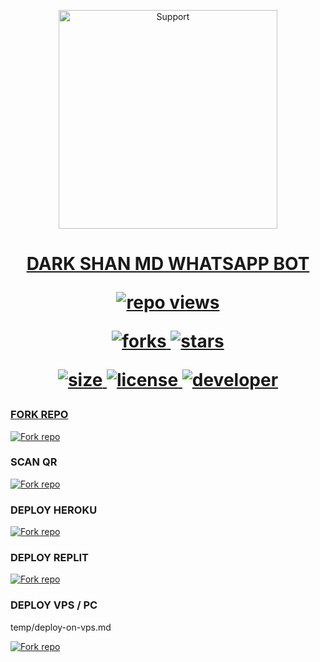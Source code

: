 </p>
<p align="center">
  <a href="https://youtube.com/@darkshanyt1">
    <img alt=Support height="350" src="https://telegra.ph/file/8c4247c94ad072eb079ff.jpg"> 
    </p>

<h1 align="center">    DARK SHAN MD WHATSAPP BOT

![repo views](https://hits.seeyoufarm.com/api/count/incr/badge.svg?url=https%3A%2F%2Fgithub.com%2Fkushansewmina2580%2FDARK-SHAN-MD&count_bg=%2379C83D&title_bg=%23555555&icon=gitpod.svg&icon_color=%23E7E7E7&title=Views&edge_flat=false)


![forks](https://img.shields.io/github/forks/Kushansewmina2580/DARK-SHAN-MD?label=Forks&style=social)
![stars](https://img.shields.io/github/stars/Kushansewmina2580/DARK-SHAN-MD?style=social)

![size](https://img.shields.io/github/repo-size/Kushansewmina2580/DARK-SHAN-MD?color=purple&label=Repo%20Size&style=plastic)
![license](https://img.shields.io/github/license/Kushansewmina2580/DARK-SHAN-MD?color=purple&label=License&style=plastic)
![developer](https://img.shields.io/static/v1?label=Author&message=DARK%20SHAN&color=purple&style=plastic)


### FORK REPO

<a href='https://github.com/kushansewmina2580/DARK-SHAN-MD/fork' target="_blank"><img alt='Fork repo' src='https://img.shields.io/badge/FORK-black?style=for-the-badge&logo=github&logoColor=white'/></a>


### SCAN QR 

<a href='COMING SOON' target="_blank"><img alt='Fork repo' src='https://img.shields.io/badge/SCAN QR CODE-brown?style=for-the-badge&logo=opencv&logoColor=white'/></a>

### DEPLOY HEROKU

<a href='https://dashboard.heroku.com/new?template=https://github.com/kushansewmina2580/DARK-SHAN-MD' target="_blank"><img alt='Fork repo' src='https://img.shields.io/badge/DEPLOY HEROKU-purple?style=for-the-badge&logo=heroku&logoColor=white'/></a>

### DEPLOY REPLIT


<a href='https://replit.com/~' target="_blank"><img alt='Fork repo' src='https://img.shields.io/badge/DEPLOY REPLIT-orange?style=for-the-badge&logo=replit&logoColor=white'/></a>

### DEPLOY VPS / PC


temp/deploy-on-vps.md

<a href='temp/deploy-on-vps.md' target="_blank"><img alt='Fork repo' src='https://img.shields.io/badge/DEPLOY VPS-sky?style=for-the-badge&logo=google&logoColor=white'/></a>
